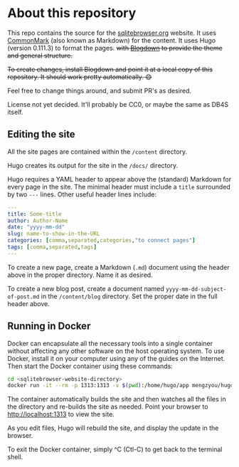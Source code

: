 # About this repository

This repo contains the source for the [sqlitebrowser.org](sqlitebrowser.org)
website. It uses [CommonMark](https://en.wikipedia.org/wiki/Markdown)
(also known as Markdown) for the content. It uses Hugo (version 0.111.3)
to format the pages. ~~with
[Blogdown](https://github.com/rstudio/blogdown) to provide
the theme and general structure.~~

~~To create changes, install Blogdown and point it at a
local copy of this repository.  It should work pretty
automatically. :smile:~~

Feel free to change things around, and submit PR's as desired.

License not yet decided.  It'll probably be CC0, or maybe
the same as DB4S itself.

## Editing the site

All the site pages are contained within the `/content` directory.

Hugo creates its output for the site in the `/docs/` directory.

Hugo requires a YAML header to appear
above the (standard) Markdown for every page in the site.
The minimal header must include a `title` surrounded by two `---` lines.
Other useful header lines include:

```yaml
---
title: Some-title
author: Author-Name
date: "yyyy-mm-dd"
slug: name-to-show-in-the-URL
categories: [comma,separated,categories,"to connect pages"]
tags: [comma,separated,tags]
---
```

To create a new page, create a Markdown (`.md`) document using the header above in the proper directory. 
Name it as desired.

To create a new blog post, create a document named `yyyy-mm-dd-subject-of-post.md` in the `/content/blog` directory.
Set the proper date in the full header above.

## Running in Docker

Docker can encapsulate all the necessary tools into a single container
without affecting any other software on the host operating system.
To use Docker, install it on your computer using any of the guides on the Internet.
Then start the Docker container using these commands:

```bash
cd <sqlitebrowser-website-directory>
docker run -it --rm -p 1313:1313 -v $(pwd):/home/hugo/app mengzyou/hugo
```

The container automatically builds the site and then watches all the files
in the directory and re-builds the site as needed.
Point your browser to [http://localhost:1313](http://localhost:1313) to view the site.

As you edit files, Hugo will rebuild the site, and display the update in the browser.

To exit the Docker container, simply ^C (Ctl-C) to get back to the terminal shell.

